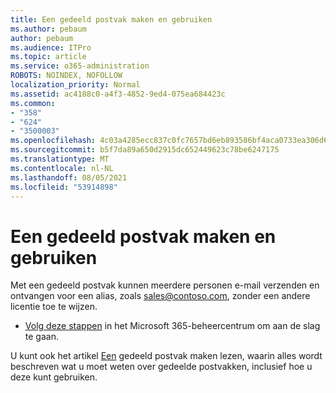 ```yaml
---
title: Een gedeeld postvak maken en gebruiken
ms.author: pebaum
author: pebaum
ms.audience: ITPro
ms.topic: article
ms.service: o365-administration
ROBOTS: NOINDEX, NOFOLLOW
localization_priority: Normal
ms.assetid: ac4188c0-a4f3-4852-9ed4-075ea684423c
ms.common:
- "358"
- "624"
- "3500003"
ms.openlocfilehash: 4c03a4285ecc837c0fc7657bd6eb893586bf4aca0733ea306d6f6c783ff402d6
ms.sourcegitcommit: b5f7da89a650d2915dc652449623c78be6247175
ms.translationtype: MT
ms.contentlocale: nl-NL
ms.lasthandoff: 08/05/2021
ms.locfileid: "53914898"
---
```

# <a name="create-and-use-a-shared-mailbox"></a>Een gedeeld postvak maken en gebruiken

Met een gedeeld postvak kunnen meerdere personen e-mail verzenden en ontvangen voor een alias, zoals sales@contoso.com, zonder een andere licentie toe te wijzen.
  
- [Volg deze stappen](https://portal.office.com/AdminPortal/Home#/AssistedGuide/addemailoptions) in het Microsoft 365-beheercentrum om aan de slag te gaan. 

U kunt ook het artikel [Een](https://docs.microsoft.com/microsoft-365/admin/email/create-a-shared-mailbox) gedeeld postvak maken lezen, waarin alles wordt beschreven wat u moet weten over gedeelde postvakken, inclusief hoe u deze kunt gebruiken.
  